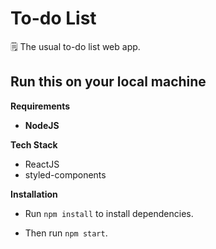 # To-do List

🗒 The usual to-do list web app.

## Run this on your local machine
**Requirements**

- **NodeJS**

**Tech Stack**

- ReactJS
- styled-components

**Installation**

- Run `npm install` to install dependencies.

- Then run `npm start`.
